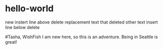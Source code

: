 # hello-world
new instert line above delete
replacement text that deleted other text
insert line below delete

#Tasha, WishFish
I am new here, so this is an adventure.  Being in Seattle is great! 
